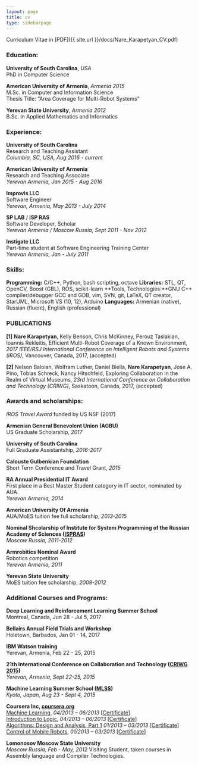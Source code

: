 ```yaml
---
layout: page
title: cv
type: sidebarpage
---
```


Curriculum Vitae in [PDF]({{ site.url }}/docs/Nare_Karapetyan_CV.pdf)


### Education:

**University of South Carolina**, *USA* <br/>
PhD in Computer Science

**American University of Armenia**, *Armenia 2015* <br/> 
M.Sc. in Computer and Information Science <br/>
Thesis Title: “Area Coverage for Multi-Robot Systems”

**Yerevan State University**, *Armenia 2012* <br/>
B.Sc. in Applied Mathematics and Informatics

### Experience:

**University of South Carolina** <br />
Research and Teaching Assistant <br />
*Columbia, SC, USA, Aug 2016 - current*
	
**American University of Armenia** <br />
Research and Teaching Associate <br />
*Yerevan Armenia, Jan 2015 - Aug 2016*

**Improvis LLC** <br /> 
Software Engineer <br />
*Yerevan, Armenia, May 2013 - July 2014*

**SP LAB** / **ISP RAS** <br />
Software Developer, Scholar<br />
*Yerevan Armenia / Moscow Russia, Sept 2011 - Nov 2012*

**Instigate LLC** <br />
Part-time student at Software Engineering Training Center <br />
*Yerevan Armenia, Jan - July 2011*

### Skills:

**Programming:**	C/C++,  Python, bash scripting, octave
**Libraries:**		STL, QT, OpenCV, Boost (GBL), ROS, scikit-learn
**Tools, Technologies:**GNU C++ compiler/debugger GCC and GDB, vim, SVN, git, LaTeX,  QT creator, StarUML, Microsoft VS (10, 12), Arduino
**Languages:**		Armenian (native), Russian (fluent), English (professional)


### PUBLICATIONS
**[1]** **Nare Karapetyan**, Kelly Benson, Chris McKinney, Perouz Taslakian, Ioannis Rekleitis, Efficient Multi-Robot Coverage of a Known Environment, *2017 IEEE/RSJ International Conference on Intelligent Robots and Systems (IROS)*, Vancouver, Canada, 2017, (accepted)

**[2]** Nelson Baloian, Wolfram Luther, Daniel Biella, **Nare Karapetyan**, Jose A. Pino, Tobias Schreck, Nancy Hitschfeld, Exploring Collaboration in the Realm of Virtual Museums, *23rd International Conference on Collaboration and Technology (CRIWG)*, Saskatoon, Canada, 2017, (accepted) 

### Awards and scholarships:
*IROS Travel Award* funded by US NSF (2017) <br />

**Armenian General Benevolent Union (AGBU)** <br />
US Graduate Scholarship, *2017* <br />

**University of South Carolina** <br />
Full Graduate Assistantship, *2016-2017* <br />

**Calouste Gulbenkian Foundation** <br />
Short Term Conference and Travel Grant, *2015* <br />

**RA Annual Presidential IT Award** <br />
First place in a Best Master Student category in IT sector, nominated by AUA. <br />
*Yerevan Armenia, 2014*

**American University Of Armenia** <br />
AUA/MoES tuition fee full scholarship, *2013-2015* <br />

**Nominal Shcolarship of Institute for System Programming of the Russian Academy of Sciences ([ISPRAS](http://www.ispras.ru/en/))** <br />
*Moscow Russia, 2011-2012*

**Armrobitics Nominal Award** <br />
Robotics competition <br />
*Yerevan Armenia, 2011*

**Yerevan State University** <br />
MoES tuition fee scholarship, *2009-2012*

### Additional Courses and Programs:

**Deep Learning and Reinforcement Learning Summer School** <br />
Montreal, Canada, Jun 28 - Jul 5, 2017 <br />

**Bellairs Annual Field Trials and Workshop** <br />
Holetown, Barbados, Jan  01 - 14, 2017 <br />

**IBM Watson training** <br />
Yerevan, Armenia, Feb 22 - 25, 2015 <br />

**21th International Conference on Collaboration and Technology ([CRIWG 2015](https://criwg2015.aua.am/))** <br />
*Yerevan, Armenia, Sept 22-25, 2015*

**Machine Learning Summer School ([MLSS](http://www.i.kyoto-u.ac.jp/mlss15/))** <br />
*Kyoto, Japan, Aug 23 - Sept 4, 2015*

**Coursera Inc, [coursera.org](https://www.coursera.org/)** <br />
[Machine Learning](https://www.coursera.org/learn/machine-learning), *04/2013 – 06/2013* [[Certificate](https://www.coursera.org/maestro/api/certificate/get_certificate?course_id=973756)]<br />
[Introduction to Logic](https://www.coursera.org/course/intrologic), *04/2013 – 06/2013* [[Certificate](https://www.coursera.org/maestro/api/certificate/get_certificate?course_id=970382)] <br />
[Algorithms: Design and Analysis, Part 1](https://www.coursera.org/course/algo) *01/2013 – 03/2013* [[Certificate](https://www.coursera.org/maestro/api/certificate/get_certificate?course_id=172)] <br />
[Control of Mobile Robots](),  *01/2013 – 03/2013* [[Certificate](https://www.coursera.org/maestro/api/certificate/get_certificate?course_id=266)] <br />

**Lomonosov Moscow State University** <br> 
*Moscow Russia, Feb - May, 2012*
Visiting Student, taken courses in Assembly language and Compiler Technologies. <br />

